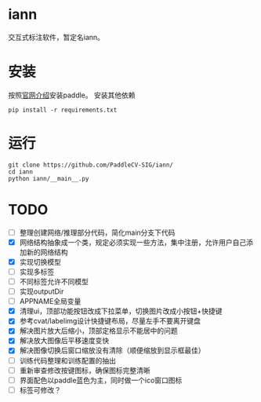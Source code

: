 # iann
交互式标注软件，暂定名iann。

# 安装
按照[官网介绍](https://www.paddlepaddle.org.cn/install/quick)安装paddle。
安装其他依赖
```shell
pip install -r requirements.txt
```

# 运行
```shell
git clone https://github.com/PaddleCV-SIG/iann/
cd iann
python iann/__main__.py
```

# TODO

- [ ] 整理创建网络/推理部分代码，简化main分支下代码
- [x] 网络结构抽象成一个类，规定必须实现一些方法，集中注册，允许用户自己添加新的网络结构
- [x] 实现切换模型
- [ ] 实现多标签
- [ ] 不同标签允许不同模型
- [ ] 实现outputDir
- [ ] APPNAME全局变量
- [x] 清理ui，顶部功能按钮改成下拉菜单，切换图片改成小按钮+快捷键
- [x] 参考cvat/labelimg设计快捷键布局，尽量左手不要离开键盘
- [x] 解决图片放大后缩小，顶部定格显示不能居中的问题
- [x] 解决放大图像后平移速度变快
- [x] 解决图像切换后窗口缩放没有清除（顺便缩放到显示框最佳）
- [ ] 训练代码整理和训练配置的抽出
- [ ] 重新审查修改按键图标，确保图标完整清晰
- [ ] 界面配色以paddle蓝色为主，同时做一个ico窗口图标
- [ ] 标签可修改？
